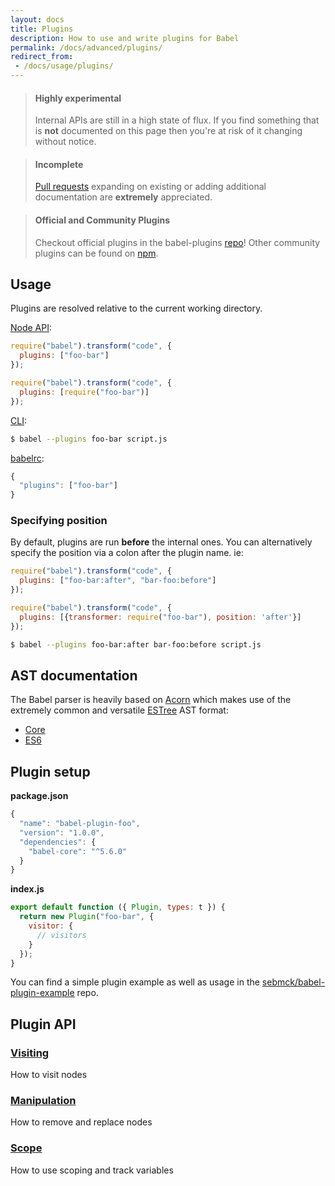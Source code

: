 ```yaml
---
layout: docs
title: Plugins
description: How to use and write plugins for Babel
permalink: /docs/advanced/plugins/
redirect_from:
 - /docs/usage/plugins/
---
```


<blockquote class="babel-callout babel-callout-danger">
  <h4>Highly experimental</h4>
  <p>
    Internal APIs are still in a high state of flux. If you find something that is <strong>not</strong>
    documented on this page then you're at risk of it changing without notice.
  </p>
</blockquote>

<blockquote class="babel-callout babel-callout-info">
  <h4>Incomplete</h4>
  <p>
    <a href="https://github.com/babel/babel.github.io">Pull requests</a> expanding on existing or adding additional documentation are <strong>extremely</strong> appreciated.
  </p>
</blockquote>

<blockquote class="babel-callout babel-callout-info">
  <h4>Official and Community Plugins</h4>
  <p>
    Checkout official plugins in the babel-plugins <a href="https://github.com/babel-plugins">repo</a>! Other community plugins can be found on <a href="https://www.npmjs.com/search?q=babel-plugin-">npm</a>.
  </p>
</blockquote>

## Usage

Plugins are resolved relative to the current working directory.

[Node API](/docs/usage/api/):

```javascript
require("babel").transform("code", {
  plugins: ["foo-bar"]
});
```

```javascript 
require("babel").transform("code", {
  plugins: [require("foo-bar")]
});
```

[CLI](/docs/usage/cli/):

```sh
$ babel --plugins foo-bar script.js
```

[babelrc](/docs/usage/babelrc/):

```javascript
{
  "plugins": ["foo-bar"]
}
```

### Specifying position

By default, plugins are run **before** the internal ones. You can alternatively specify the position via
a colon after the plugin name. ie:

```javascript
require("babel").transform("code", {
  plugins: ["foo-bar:after", "bar-foo:before"]
});
```

```javascript 
require("babel").transform("code", {
  plugins: [{transformer: require("foo-bar"), position: 'after'}]
});
```

```sh
$ babel --plugins foo-bar:after bar-foo:before script.js
```

## AST documentation

The Babel parser is heavily based on [Acorn](https://github.com/marijnh/acorn) which makes use of the
extremely common and versatile [ESTree](https://github.com/estree/estree) AST format:

 * [Core](https://github.com/estree/estree/blob/master/spec.md)
 * [ES6](https://github.com/estree/estree/blob/master/es6.md)

## Plugin setup

**package.json**

```javascript
{
  "name": "babel-plugin-foo",
  "version": "1.0.0",
  "dependencies": {
    "babel-core": "^5.6.0"
  }
}
```

**index.js**

```javascript
export default function ({ Plugin, types: t }) {
  return new Plugin("foo-bar", {
    visitor: {
      // visitors
    }
  });
}
```

You can find a simple plugin example as well as usage in the [sebmck/babel-plugin-example](https://github.com/sebmck/babel-plugin-example) repo.

## Plugin API

### [Visiting](/docs/advanced/plugins/visiting)

How to visit nodes

### [Manipulation](/docs/advanced/plugins/manipulation)

How to remove and replace nodes

### [Scope](/docs/advanced/plugins/scope)

How to use scoping and track variables

